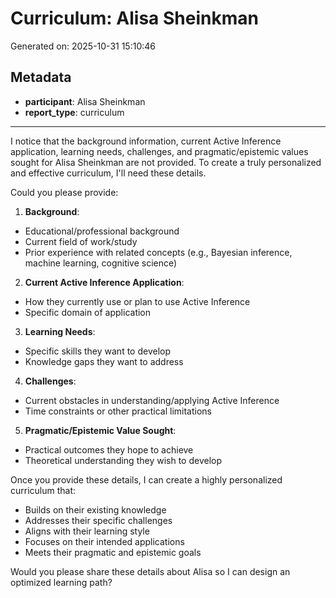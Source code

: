 # Curriculum: Alisa Sheinkman

Generated on: 2025-10-31 15:10:46

## Metadata

- **participant**: Alisa Sheinkman
- **report_type**: curriculum

---

I notice that the background information, current Active Inference application, learning needs, challenges, and pragmatic/epistemic values sought for Alisa Sheinkman are not provided. To create a truly personalized and effective curriculum, I'll need these details.

Could you please provide:

1. **Background**: 
- Educational/professional background
- Current field of work/study
- Prior experience with related concepts (e.g., Bayesian inference, machine learning, cognitive science)

2. **Current Active Inference Application**:
- How they currently use or plan to use Active Inference
- Specific domain of application

3. **Learning Needs**:
- Specific skills they want to develop
- Knowledge gaps they want to address

4. **Challenges**:
- Current obstacles in understanding/applying Active Inference
- Time constraints or other practical limitations

5. **Pragmatic/Epistemic Value Sought**:
- Practical outcomes they hope to achieve
- Theoretical understanding they wish to develop

Once you provide these details, I can create a highly personalized curriculum that:
- Builds on their existing knowledge
- Addresses their specific challenges
- Aligns with their learning style
- Focuses on their intended applications
- Meets their pragmatic and epistemic goals

Would you please share these details about Alisa so I can design an optimized learning path?